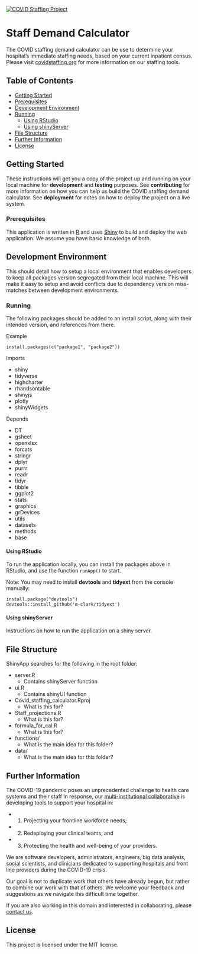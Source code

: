 [![COVID Staffing Project](https://koroid.com/wp-content/uploads/2020/04/logo-covid-staffing-project-@2x.png)](https://www.covidstaffing.org)

# Staff Demand Calculator

The COVID staffing demand calculator can be use to determine your hospital’s immediate staffing needs, based on your current inpatient census. Please visit [covidstaffing.org](https://www.covidstaffing.org/) for more information on our staffing tools.

## Table of Contents

- [Getting Started](#getting-started)
- [Prerequisites](#prerequisites)
- [Development Environment](#development-environment)
- [Running](#running)
    - [Using RStudio](#using-rstudio)
    - [Using shinyServer](#using-shinyserver)
- [File Structure](#file-structure)
- [Further Information](#further-information)
- [License](#license)

## Getting Started

These instructions will get you a copy of the project up and running on your local machine for **development** and **testing** purposes. See **contributing** for more information on how you can help us build the COVID staffing demand calculator. See **deployment** for notes on how to deploy the project on a live system.

### Prerequisites

This application is written in [R](https://www.r-project.org/) and uses [Shiny](https://github.com/rstudio/shiny) to build and deploy the web application.  We assume you have basic knowledge of both.

## Development Environment

This should detail how to setup a local environment that enables developers to keep all packages version segregated from their local machine. This will make it easy to setup and avoid conflicts due to dependency version miss-matches between development environments.   

### Running

The following packages should be added to an install script, along with their intended version, and references from there.

Example
```
install.packages(c("package1", "package2"))
```

Imports
- shiny
- tidyverse
- highcharter
- rhandsontable
- shinyjs
- plotly
- shinyWidgets

Depends
- DT
- gsheet
- openxlsx
- forcats
- stringr
- dplyr
- purrr
- readr
- tidyr
- tibble
- ggplot2
- stats
- graphics
- grDevices
- utils
- datasets
- methods
- base

#### Using RStudio
To run the application locally, you can install the packages above in RStudio, and use the function `runApp()` to start.

Note: You may need to install **devtools** and **tidyext** from the console manually:
```
install.package("devtools")
devtools::install_github('m-clark/tidyext')
```

#### Using shinyServer
Instructions on how to run the application on a shiny server.

## File Structure

ShinyApp searches for the following in the root folder:
- server.R
    - Contains shinyServer function
- ui.R
    - Contains shinyUI function
- Covid_staffing_calculator.Rproj
    - What is this for?
- Staff_projections.R
    - What is this for?
- formula_for_cal.R
    - What is this for?
- functions/
    - What is the main idea for this folder?
- data/
    - What is the main idea for this folder?

## Further Information

The COVID-19 pandemic poses an unprecedented challenge to health care systems and their staff
In response, our [multi-institutional collaborative](https://www.covidstaffing.org/) is developing tools to support your hospital in:

- 1) Projecting your frontline workforce needs;
- 2) Redeploying your clinical teams; and
- 3) Protecting the health and well-being of your providers.

We are software developers, administrators, engineers, big data analysts, social scientists, and clinicians dedicated to supporting hospitals and front line providers during the COVID-19 crisis.

Our goal is not to duplicate work that others have already begun, but rather to combine our work with that of others. We welcome your feedback and suggestions as we navigate this difficult time together.

If you are also working in this domain and interested in collaborating, please [contact us](mailto:info@covidstaffing.org).

## License

This project is licensed under the MIT license.
